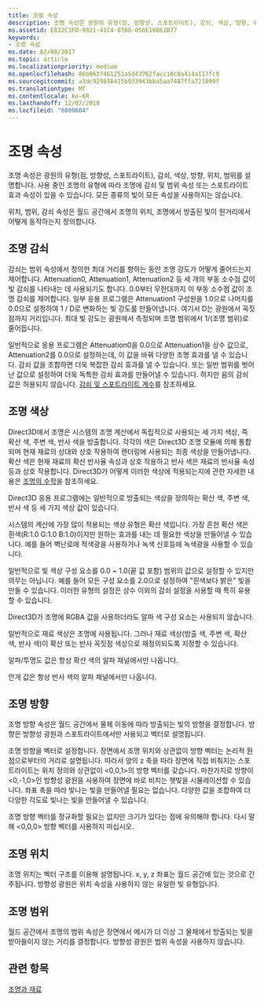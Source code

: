 ```yaml
---
title: 조명 속성
description: 조명 속성은 광원의 유형(점, 방향성, 스포트라이트), 감쇠, 색상, 방향, 위치, 범위를 설명합니다.
ms.assetid: E832C3FD-9921-41C4-87B8-056E16B61B77
keywords:
- 조명 속성
ms.date: 02/08/2017
ms.topic: article
ms.localizationpriority: medium
ms.openlocfilehash: 86b8627461251a5d43762facc18c8a414a117fc9
ms.sourcegitcommit: a3dc929858415b933943bba5aa7487ffa721899f
ms.translationtype: MT
ms.contentlocale: ko-KR
ms.lasthandoff: 12/07/2018
ms.locfileid: "8800604"
---
```

# <a name="light-properties"></a>조명 속성


조명 속성은 광원의 유형(점, 방향성, 스포트라이트), 감쇠, 색상, 방향, 위치, 범위를 설명합니다. 사용 중인 조명의 유형에 따라 조명에 감쇠 및 범위 속성 또는 스포트라이트 효과 속성이 있을 수 있습니다. 모든 종류의 빛이 모든 속성을 사용하지는 않습니다.

위치, 범위, 감쇠 속성은 월드 공간에서 조명의 위치, 조명에서 방출된 빛이 원거리에서 어떻게 동작하는지 정의합니다.

## <a name="span-idlightattenuationspanspan-idlightattenuationspanspan-idlightattenuationspanlight-attenuation"></a><span id="Light_Attenuation"></span><span id="light_attenuation"></span><span id="LIGHT_ATTENUATION"></span>조명 감쇠


감쇠는 범위 속성에서 정의한 최대 거리를 향하는 동안 조명 강도가 어떻게 줄어드는지 제어합니다. Attenuation0, Attenuation1, Attenuation2 등 세 개의 부동 소수점 값이 빛 감쇠를 나타내는 데 사용되기도 합니다. 0.0부터 무한대까지 이 부동 소수점 값이 조명 감쇠를 제어합니다. 일부 응용 프로그램은 Attenuation1 구성원을 1.0으로 나머지를 0.0으로 설정하여 1 / D로 변화하는 빛 강도를 만들어냅니다. 여기서 D는 광원에서 꼭짓점까지 거리입니다. 최대 빛 강도는 광원에서 측정되며 조명 범위에서 1/(조명 범위)로 줄어듭니다.

일반적으로 응용 프로그램은 Attenuation0을 0.0으로 Attenuation1을 상수 값으로, Attenuation2를 0.0으로 설정하는데, 이 값을 바꿔 다양한 조명 효과를 낼 수 있습니다. 감쇠 값을 조합하면 더욱 복잡한 감쇠 효과를 낼 수 있습니다. 또는 일반 범위를 벗어난 값으로 설정하여 더욱 독특한 감쇠 효과를 만들어낼 수 있습니다. 하지만 음의 감쇠 값은 허용되지 않습니다. [감쇠 및 스포트라이트 계수](attenuation-and-spotlight-factor.md)를 참조하세요.

## <a name="span-idlightcolorspanspan-idlightcolorspanspan-idlightcolorspanlight-color"></a><span id="Light_Color"></span><span id="light_color"></span><span id="LIGHT_COLOR"></span>조명 색상


Direct3D에서 조명은 시스템의 조명 계산에서 독립적으로 사용되는 세 가지 색상, 즉 확산 색, 주변 색, 반사 색을 방출합니다. 각각의 색은 Direct3D 조명 모듈에 의해 통합되며 현재 재료의 상대와 상호 작용하여 렌더링에 사용되는 최종 색상을 만들어냅니다. 확산 색은 현재 재료의 확산 반사율 속성과 상호 작용하고 반사 색은 재료의 반사율 속성 등과 상호 작용합니다. Direct3D가 어떻게 이러한 색상에 적용되는지에 관한 자세한 내용은 [조명의 수학](mathematics-of-lighting.md)을 참조하세요.

Direct3D 응용 프로그램에는 일반적으로 방출되는 색상을 정의하는 확산 색, 주변 색, 반사 색 등 세 가지 색상 값이 있습니다.

시스템의 계산에 가장 많이 적용되는 색상 유형은 확산 색입니다. 가장 흔한 확산 색은 흰색(R:1.0 G:1.0 B:1.0)이지만 원하는 효과를 내는 데 필요한 색상을 만들어낼 수 있습니다. 예를 들어 벽난로에 적색광을 사용하거나 녹색 신호등에 녹색광을 사용할 수 있습니다.

일반적으로 빛 색상 구성 요소를 0.0 ~ 1.0(끝 값 포함) 범위의 값으로 설정할 수 있지만 의무는 아닙니다. 예를 들어 모든 구성 요소를 2.0으로 설정하여 "흰색보다 밝은" 빛을 만들 수 있습니다. 이러한 유형의 설정은 상수 이외의 감쇠 설정을 사용할 때 특히 유용할 수 있습니다.

Direct3D가 조명에 RGBA 값을 사용하더라도 알파 색 구성 요소는 사용되지 않습니다.

일반적으로 재료 색상은 조명에 사용됩니다. 그러나 재료 색상(방출 색, 주변 색, 확산 색, 반사 색)이 확산 또는 반사 꼭짓점 색상으로 재정의되도록 지정할 수 있습니다.

알파/투명도 값은 항상 확산 색의 알파 채널에서만 나옵니다.

안개 값은 항상 반사 색의 알파 채널에서만 나옵니다.

## <a name="span-idlightdirectionspanspan-idlightdirectionspanspan-idlightdirectionspanlight-direction"></a><span id="Light_Direction"></span><span id="light_direction"></span><span id="LIGHT_DIRECTION"></span>조명 방향


조명 방향 속성은 월드 공간에서 물체 이동에 따라 방출되는 빛의 방향을 결정합니다. 방향은 방향성 광원과 스포트라이트에서만 사용되고 벡터로 설명됩니다.

조명 방향을 벡터로 설정합니다. 장면에서 조명 위치와 상관없이 방향 벡터는 논리적 원점으로부터의 거리로 설명됩니다. 따라서 양의 z 축을 따라 장면에 직접 비춰지는 스포트라이트는 위치 정의와 상관없이 &lt;0,0,1&gt;의 방향 벡터를 갖습니다. 마찬가지로 방향이 &lt;0,-1,0&gt;인 방향성 광원을 사용하여 장면에 바로 비치는 햇빛을 시뮬레이션할 수 있습니다. 좌표 축을 따라 빛나는 빛을 만들어낼 필요는 없습니다. 다양한 값을 조합하여 더 다양한 각도로 빛나는 빛을 만들어낼 수 있습니다.

조명 방향 벡터를 정규화할 필요는 없지만 크기가 있다는 점에 유의해야 합니다. 다시 말해 &lt;0,0,0&gt; 방향 벡터를 사용하지 마십시오.

## <a name="span-idlightpositionspanspan-idlightpositionspanspan-idlightpositionspanlight-position"></a><span id="Light_Position"></span><span id="light_position"></span><span id="LIGHT_POSITION"></span>조명 위치


조명 위치는 벡터 구조를 이용해 설명됩니다. x, y, z 좌표는 월드 공간에 있는 것으로 간주됩니다. 방향성 광원은 위치 속성을 사용하지 않는 유일한 빛 유형입니다.

## <a name="span-idlightrangespanspan-idlightrangespanspan-idlightrangespanlight-range"></a><span id="Light_Range"></span><span id="light_range"></span><span id="LIGHT_RANGE"></span>조명 범위


월드 공간에서 조명의 범위 속성은 장면에서 메시가 더 이상 그 물체에서 방출되는 빛을 받아들이지 않는 거리를 결정합니다. 방향성 광원은 범위 속성을 사용하지 않습니다.

## <a name="span-idrelated-topicsspanrelated-topics"></a><span id="related-topics"></span>관련 항목


[조명과 재료](lights-and-materials.md)

 

 




